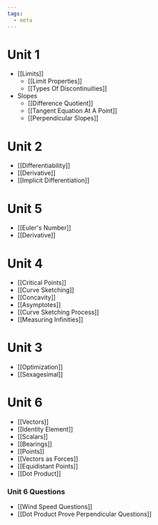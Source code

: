 ```yaml
---
tags:
  - meta
---
```

# Unit 1 
- [[Limits]]
	- [[Limit Properties]]
	- [[Types Of Discontinuities]]
- Slopes
	- [[Difference Quotient]]
	- [[Tangent Equation At A Point]]
	- [[Perpendicular Slopes]]
# Unit 2
- [[Differentiability]]
- [[Derivative]]
- [[Implicit Differentiation]]
# Unit 5
- [[Euler's Number]]
- [[Derivative]]
# Unit 4
- [[Critical Points]]
- [[Curve Sketching]]
- [[Concavity]]
- [[Asymptotes]]
- [[Curve Sketching Process]]
- [[Measuring Infinities]]
# Unit 3
- [[Optimization]]
- [[Sexagesimal]]
# Unit 6
- [[Vectors]]
- [[Identity Element]]
- [[Scalars]]
- [[Bearings]]
- [[Points]]
- [[Vectors as Forces]]
- [[Equidistant Points]]
- [[Dot Product]]
### Unit 6 Questions
- [[Wind Speed Questions]]
- [[Dot Product Prove Perpendicular Questions]]
